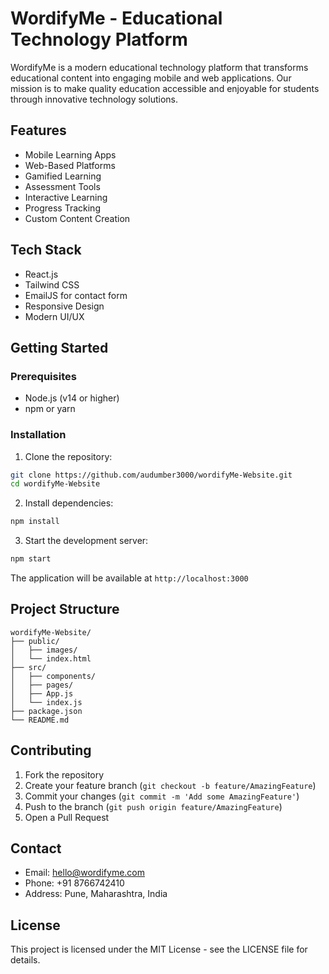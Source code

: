 # WordifyMe - Educational Technology Platform

WordifyMe is a modern educational technology platform that transforms educational content into engaging mobile and web applications. Our mission is to make quality education accessible and enjoyable for students through innovative technology solutions.

## Features

- Mobile Learning Apps
- Web-Based Platforms
- Gamified Learning
- Assessment Tools
- Interactive Learning
- Progress Tracking
- Custom Content Creation

## Tech Stack

- React.js
- Tailwind CSS
- EmailJS for contact form
- Responsive Design
- Modern UI/UX

## Getting Started

### Prerequisites

- Node.js (v14 or higher)
- npm or yarn

### Installation

1. Clone the repository:
```bash
git clone https://github.com/audumber3000/wordifyMe-Website.git
cd wordifyMe-Website
```

2. Install dependencies:
```bash
npm install
```

3. Start the development server:
```bash
npm start
```

The application will be available at `http://localhost:3000`

## Project Structure

```
wordifyMe-Website/
├── public/
│   ├── images/
│   └── index.html
├── src/
│   ├── components/
│   ├── pages/
│   ├── App.js
│   └── index.js
├── package.json
└── README.md
```

## Contributing

1. Fork the repository
2. Create your feature branch (`git checkout -b feature/AmazingFeature`)
3. Commit your changes (`git commit -m 'Add some AmazingFeature'`)
4. Push to the branch (`git push origin feature/AmazingFeature`)
5. Open a Pull Request

## Contact

- Email: hello@wordifyme.com
- Phone: +91 8766742410
- Address: Pune, Maharashtra, India

## License

This project is licensed under the MIT License - see the LICENSE file for details. 